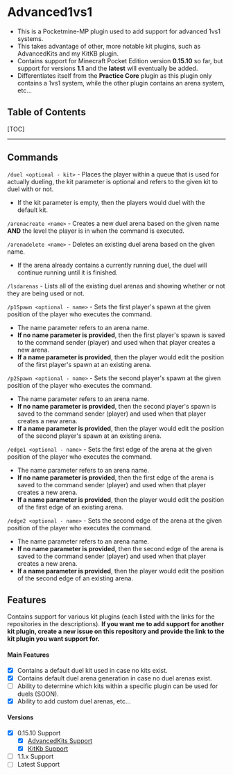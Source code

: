 # Advanced1vs1

- This is a Pocketmine-MP plugin used to add support for advanced 1vs1 systems. 
- This takes advantage of other, more notable kit plugins, such as AdvancedKits and my KitKB plugin.
- Contains support for Minecraft Pocket Edition version **0.15.10** so far, but support for versions **1.1** and the **latest** will eventually be added.
- Differentiates itself from the **Practice Core** plugin as this plugin only contains a 1vs1 system, while the other plugin contains an arena system, etc...

## Table of Contents
[TOC]

------------

## Commands

`/duel <optional - kit>` - Places the player within a queue that is used for actually dueling, the kit parameter is optional and refers to the given kit to duel with or not.
- If the kit parameter is empty, then the players would duel with the default kit.

`/arenacreate <name>` - Creates a new duel arena based on the given name **AND** the level the player is in when the command is executed.

`/arenadelete <name>` - Deletes an existing duel arena based on the given name.
- If the arena already contains a currently running duel, the duel will continue running until it is finished.

`/lsdarenas` - Lists all of the existing duel arenas and showing whether or not they are being used or not.

`/p1Spawn <optional - name>`  - Sets the first player's spawn at the given position of the player who executes the command. 
- The name parameter refers to an arena name. 
- **If no name parameter is provided**, then the first player's spawn is saved to the command sender (player) and used when that player creates a new arena.
- **If a name parameter is provided**, then the player would edit the position of the first player's spawn at an existing arena.

`/p2Spawn <optional - name>` - Sets the second player's spawn at the given position of the player who executes the command. 
- The name parameter refers to an arena name. 
- **If no name parameter is provided**, then the second player's spawn is saved to the command sender (player) and used when that player creates a new arena.
- **If a name parameter is provided**, then the player would edit the position of the second player's spawn at an existing arena.

`/edge1 <optional - name>` - Sets the first edge of the arena at the given position of the player who executes the command.
- The name parameter refers to an arena name. 
- **If no name parameter is provided**, then the first edge of the arena is saved to the command sender (player) and used when that player creates a new arena.
- **If a name parameter is provided**, then the player would edit the position of the first edge of an existing arena.

`/edge2 <optional - name>` - Sets the second edge of the arena at the given position of the player who executes the command.
- The name parameter refers to an arena name. 
- **If no name parameter is provided**, then the second edge of the arena is saved to the command sender (player) and used when that player creates a new arena.
- **If a name parameter is provided**, then the player would edit the position of the second edge of an existing arena.

## Features

Contains support for various kit plugins (each listed with the links for the repositories in the descriptions). **If you want me to add support for another kit plugin, create a new issue on this repository and provide the link to the kit plugin you want support for.**

#### Main Features 
- [x] Contains a default duel kit used in case no kits exist. 
- [x] Contains default duel arena generation in case no duel arenas exist.
- [ ] Ability to determine which kits within a specific plugin can be used for duels (SOON).
- [x] Ability to add custom duel arenas, etc...

#### Versions
- [x] 0.15.10 Support
	- [x] [AdvancedKits Support](http://github.com/luca28pet/AdvancedKits/tree/46df69c8386ea47ad4137901ea41976701625984 "AdvancedKits Support")
	- [x] [KitKb Support](http://github.com/jkorn2324/KitKnockback-0.15 "KitKb Support")
- [ ] 1.1.x Support
- [ ] Latest Support